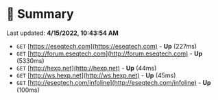 # 📖 Summary
Last updated: **4/15/2022, 10:43:54 AM**

- `GET` [https://eseqtech.com](https://eseqtech.com) - **Up** (227ms)
- `GET` [http://forum.eseqtech.com](http://forum.eseqtech.com) - **Up** (5330ms)
- `GET` [http://hexp.net](http://hexp.net) - **Up** (44ms)
- `GET` [http://ws.hexp.net](http://ws.hexp.net) - **Up** (45ms)
- `GET` [http://eseqtech.com/infoline](http://eseqtech.com/infoline) - **Up** (100ms)
